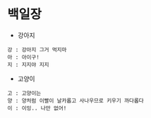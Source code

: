 # 백일장



- 강아지

```
강 : 강아지 그거 먹지마
아 : 아이구!
지 : 지지야 지지
```



- 고양이

```
고 : 고양이는
양 : 양처럼 이빨이 날카롭고 사나우므로 키우기 까다롭다
이 : 이잉.. 나만 없어!
```

